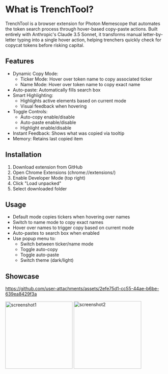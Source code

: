 ﻿# What is TrenchTool?

TrenchTool is a browser extension for Photon Memescope that automates the token search process through hover-based copy-paste actions. Built entirely with Anthropic's Claude 3.5 Sonnet, it transforms manual letter-by-letter typing into a single hover action, helping trenchers quickly check for copycat tokens before risking capital.

## Features
- Dynamic Copy Mode: 
  - Ticker Mode: Hover over token name to copy associated ticker
  - Name Mode: Hover over token name to copy exact name
- Auto-paste: Automatically fills search box
- Smart Highlighting: 
  - Highlights active elements based on current mode
  - Visual feedback when hovering
- Toggle Controls:
  - Auto-copy enable/disable
  - Auto-paste enable/disable
  - Highlight enable/disable
- Instant Feedback: Shows what was copied via tooltip
- Memory: Retains last copied item

## Installation
1. Download extension from GitHub
2. Open Chrome Extensions (chrome://extensions/)
3. Enable Developer Mode (top right)
4. Click "Load unpacked"
5. Select downloaded folder

## Usage
- Default mode copies tickers when hovering over names
- Switch to name mode to copy exact names
- Hover over names to trigger copy based on current mode
- Auto-pastes to search box when enabled
- Use popup menu to:
  - Switch between ticker/name mode
  - Toggle auto-copy
  - Toggle auto-paste
  - Switch theme (dark/light)

## Showcase
https://github.com/user-attachments/assets/2efe75d1-cc55-44ae-b6be-639ea8429f3a

<img width="211" alt="screenshot1" src="https://github.com/user-attachments/assets/0be8dcfe-325c-4349-ab40-a60b5e094fca" />

<img width="212" alt="screenshot2" src="https://github.com/user-attachments/assets/0c3a1110-5131-41a7-9d44-804122c69b32" />
